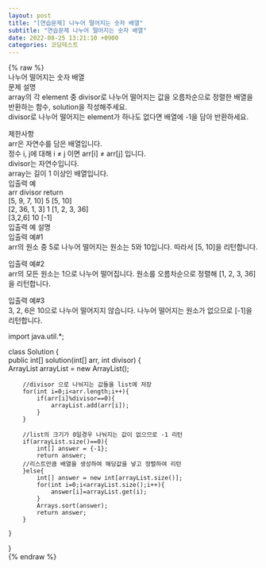 ```yaml
---  
layout: post  
title: "[연습문제] 나누어 떨어지는 숫자 배열"  
subtitle: "연습문제 나누어 떨어지는 숫자 배열"  
date: 2022-08-25 13:21:10 +0900  
categories: 코딩테스트  
---  
```

{% raw %}  
나누어 떨어지는 숫자 배열  
문제 설명  
array의 각 element 중 divisor로 나누어 떨어지는 값을 오름차순으로 정렬한 배열을 반환하는 함수, solution을 작성해주세요.  
divisor로 나누어 떨어지는 element가 하나도 없다면 배열에 -1을 담아 반환하세요.  
  
제한사항  
arr은 자연수를 담은 배열입니다.  
정수 i, j에 대해 i ≠ j 이면 arr[i] ≠ arr[j] 입니다.  
divisor는 자연수입니다.  
array는 길이 1 이상인 배열입니다.  
입출력 예  
arr	divisor	return  
[5, 9, 7, 10]	5	[5, 10]  
[2, 36, 1, 3]	1	[1, 2, 3, 36]  
[3,2,6]	10	[-1]  
입출력 예 설명  
입출력 예#1  
arr의 원소 중 5로 나누어 떨어지는 원소는 5와 10입니다. 따라서 [5, 10]을 리턴합니다.  
  
입출력 예#2  
arr의 모든 원소는 1으로 나누어 떨어집니다. 원소를 오름차순으로 정렬해 [1, 2, 3, 36]을 리턴합니다.  
  
입출력 예#3  
3, 2, 6은 10으로 나누어 떨어지지 않습니다. 나누어 떨어지는 원소가 없으므로 [-1]을 리턴합니다.  
  
import java.util.*;  
  
class Solution {  
    public int[] solution(int[] arr, int divisor) {  
        ArrayList<Integer> arrayList = new ArrayList<Integer>();  
  
        //divisor 으로 나눠지는 값들을 list에 저장  
        for(int i=0;i<arr.length;i++){  
            if(arr[i]%divisor==0){  
                arrayList.add(arr[i]);  
            }  
        }  
  
        //list의 크기가 0일경우 나눠지는 값이 없으므로 -1 리턴  
        if(arrayList.size()==0){  
            int[] answer = {-1};  
            return answer;  
        //리스트만큼 배열을 생성하여 해당값을 넣고 정렬하여 리턴  
        }else{  
            int[] answer = new int[arrayList.size()];  
            for(int i=0;i<arrayList.size();i++){  
                answer[i]=arrayList.get(i);  
            }  
            Arrays.sort(answer);  
            return answer;  
        }  
  
    }  
}  
{% endraw %}